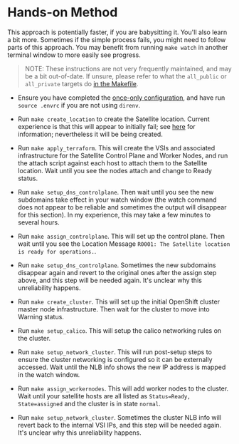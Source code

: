 # Hands-on Method

This approach is potentially faster, if you are babysitting it. You'll also learn a bit more. Sometimes if the simple process fails, you might need to follow parts of this approach. You may benefit from running `make watch` in another terminal window to more easily see progress.

> NOTE: These instructions are not very frequently maintained, and may be a bit out-of-date. If unsure, please refer to what the `all_public` or `all_private` targets do [in the Makefile](https://github.ibm.com/garage-satellite-guild/try-sat/blob/master/Makefile).

*   Ensure you have completed the [once-only configuration](CONFIGURATION.md), and have run `source .envrc` if you are not using `direnv`.

*   Run `make create_location` to create the Satellite location. Current experience is that this will appear to initially fail; see [here](https://ibm-garage.slack.com/archives/C01149RMSCU/p1611859911187000) for information; nevertheless it will be being created.

*   Run `make apply_terraform`. This will create the VSIs and associated infrastructure for the Satellite Control Plane and Worker Nodes, and run the attach script against each host to attach them to the Satellite location. Wait until you see the nodes attach and change to Ready status.

*   Run `make setup_dns_controlplane`. Then wait until you see the new subdomains take effect in your watch window (the watch command does not appear to be reliable and sometimes the output will disappear for this section). In my experience, this may take a few minutes to several hours.

*   Run `make assign_controlplane`. This will set up the control plane. Then wait until you see the Location Message `R0001: The Satellite location is ready for operations.`.

*   Run `make setup_dns_controlplane`. Sometimes the new subdomains disappear again and revert to the original ones after the assign step above, and this step will be needed again. It's unclear why this unreliability happens.

*   Run `make create_cluster`. This will set up the initial OpenShift cluster master node infrastructure. Then wait for the cluster to move into Warning status.

*   Run `make setup_calico`. This will setup the calico networking rules on the cluster.

*   Run `make setup_network_cluster`. This will run post-setup steps to ensure the cluster networking is configured so it can be externally accessed. Wait until the NLB info shows the new IP address is mapped in the watch window.

*   Run `make assign_workernodes`. This will add worker nodes to the cluster. Wait until your satellite hosts are all listed as `Status=Ready, State=assigned` and the cluster is in state `normal`.

*   Run `make setup_network_cluster`. Sometimes the cluster NLB info will revert back to the internal VSI IPs, and this step will be needed again. It's unclear why this unreliability happens.
